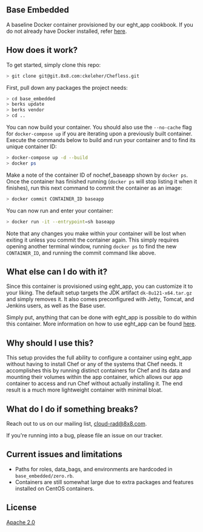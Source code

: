 ## Base Embedded

A baseline Docker container provisioned by our eght_app cookbook. If you do not already have Docker installed, refer [here](https://www.docker.com/community-edition).

## How does it work?

To get started, simply clone this repo:

```bash
> git clone git@git.8x8.com:ckeleher/Chefless.git
```

First, pull down any packages the project needs:

```bash
> cd base_embedded
> berks update
> berks vendor
> cd ..
```

You can now build your container. You should also use the `--no-cache` flag for `docker-compose up` if you are iterating upon a previously built container. Execute the commands below to build and run your container and to find its unique container ID:

```bash
> docker-compose up -d --build
> docker ps
```

Make a note of the container ID of nochef_baseapp shown by `docker ps`. Once the container has finished running (`docker ps` will stop listing it when it finishes), run this next command to commit the container as an image:

```bash
> docker commit CONTAINER_ID baseapp
```

You can now run and enter your container:

```bash
> docker run -it --entrypoint=sh baseapp
```
Note that any changes you make within your container will be lost when exiting it unless you commit the container again. This simply requires opening another terminal window, running `docker ps` to find the new `CONTAINER_ID`, and running the commit command like above.

## What else can I do with it?

Since this container is provisioned using eght\_app, you can customize it to your liking. The default setup targets the JDK artifact `dk-8u121-x64.tar.gz` and simply removes it. It also comes preconfigured with Jetty, Tomcat, and Jenkins users, as well as the Base user.

Simply put, anything that can be done with eght\_app is possible to do within this container. More information on how to use eght\_app can be found [here](https://git.8x8.com/auto/chef/src/site-cookbooks).

## Why should I use this?

This setup provides the full ability to configure a container using eght\_app without having to install Chef or any of the systems that Chef needs. It accomplishes this by running distinct containers for Chef and its data and mounting their volumes within the app container, which allows our app container to access and run Chef without actually installing it. The end result is a much more lightweight container with minimal bloat.

## What do I do if something breaks?


Reach out to us on our mailing list, cloud-rad@8x8.com.

If you're running into a bug, please file an issue on our tracker.

## Current issues and limitations
* Paths for roles, data_bags, and environments are hardcoded in `base_embedded/zero.rb`.
* Containers are still somewhat large due to extra packages and features installed on CentOS containers.

## License

[Apache 2.0](LICENSE.md)